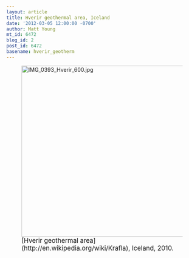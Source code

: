 ```yaml
---
layout: article
title: Hverir geothermal area, Iceland
date: '2012-03-05 12:00:00 -0700'
author: Matt Young
mt_id: 6472
blog_id: 2
post_id: 6472
basename: hverir_geotherm
---
```

<figure>
<img src="/PT/uploads/2012/IMG_0393_Hverir_600.jpg" alt="IMG_0393_Hverir_600.jpg" width="600" height="450" />
<figcaption markdown="span">
<big>[Hverir geothermal area](http://en.wikipedia.org/wiki/Krafla), Iceland, 2010.</big>

</figcaption>
</figure>
